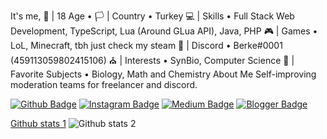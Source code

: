 It's me,
🎂 | 18 Age • 
🏳️ | Country • Turkey
💻 | Skills • Full Stack Web Development, TypeScript, Lua (Around GLua API), Java, PHP
🎮 | Games • LoL, Minecraft, tbh just check my steam
📧 | Discord • Berke#0001 (459113059802415106)
⛪ | Interests • SynBio, Computer Science
🥽 | Favorite Subjects • Biology, Math and Chemistry
About Me
Self-improving moderation teams for freelancer and discord.

[![Github Badge](https://img.shields.io/badge/-Github-000?style=quare&labelColor=000&logo=Github&logoColor=white&link=link)](link) 
[![Instagram Badge](https://img.shields.io/badge/-Instagram-C13584?style=flat-quare&labelColor=C13584&logo=instagram&logoColor=white&link=link)](link) 
[![Medium Badge](https://img.shields.io/badge/-Medium-757575?style=flat-quare&labelColor=757575&logo=Medium&logoColor=white&link=link)](link) 
[![Blogger Badge](https://img.shields.io/badge/-Blogger-FF9800?style=flat-quare&labelColor=FF9800&logo=Blogger&logoColor=white&link=link)](link)

[Github stats 1](https://github-readme-stats.vercel.app/api?username=bellyion&show_icons=true&theme=gradient) 
![Github stats 2](https://github-readme-stats.vercel.app/api?username=bellyion&show_icons=true&theme=radical)
